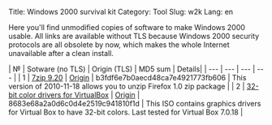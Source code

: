 Title: Windows 2000 survival kit
Category: Tool
Slug: w2k
Lang: en

Here you'll find unmodified copies of software to make Windows 2000 usable.
All links are available without TLS because Windows 2000 security protocols are
all obsolete by now, which makes the whole Internet unavailable after a clean
install.

| № | Sotware (no TLS) | Origin (TLS) | MD5 sum | Details|
| --- | --- | --- | --- |
| 1 | [7zip 9.20][7zip-link] | [Origin][7zip-origin] | b3fdf6e7b0aecd48ca7e4921773fb606 | This version of 2010-11-18 allows you to unzip Firefox 1.0 zip package |
| 2 | [32-bit color drivers for VirtualBox][32bit-link] | [Origin][32bit-origin] | 8683e68a2a0d6c0d4e2519c941810f1d | This ISO contains graphics drivers for Virtual Box to have 32-bit colors. Last tested for Virtual Box 7.0.18 |

[7zip-link]: http://kornerr.ru/dl/7z920.exe
[7zip-origin]: https://www.7-zip.org/a/7z920.exe
[32bit-link]: http://kornerr.ru/dl/w2k.32bit-colors-vbox.iso
[32bit-origin]: https://forum.winworldpc.com/discussion/9815/32bit-color-in-windows-2k-on-virtualbox-no-guest-additions
